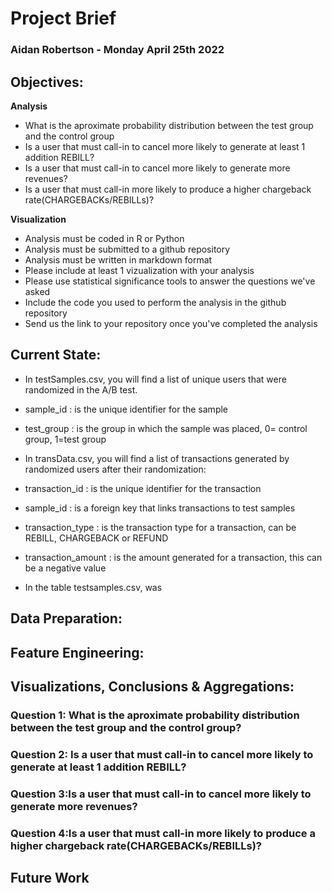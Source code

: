 # **Project Brief**
### **Aidan Robertson      -     Monday April 25th 2022**
## **Objectives:**  
  **Analysis**

* What is the aproximate probability distribution between the test group and the control group
* Is a user that must call-in to cancel more likely to generate at least 1 addition REBILL?
* Is a user that must call-in to cancel more likely to generate more revenues?
* Is a user that must call-in more likely to produce a higher chargeback rate(CHARGEBACKs/REBILLs)?
 
 **Visualization**
* Analysis must be coded in R or Python
* Analysis must be submitted to a github repository
* Analysis must be written in markdown format
* Please include at least 1 vizualization with your analysis
* Please use statistical significance tools to answer the questions we've asked
* Include the code you used to perform the analysis in the github repository
* Send us the link to your repository once you've completed the analysis

## **Current State:**
* In testSamples.csv, you will find a list of unique users that were randomized in the A/B test.

* sample_id : is the unique identifier for the sample
* test_group : is the group in which the sample was placed, 0= control group, 1=test group
* In transData.csv, you will find a list of transactions generated by randomized users after their randomization:

* transaction_id : is the unique identifier for the transaction
* sample_id : is a foreign key that links transactions to test samples
* transaction_type : is the transaction type for a transaction, can be REBILL, CHARGEBACK or REFUND
* transaction_amount : is the amount generated for a transaction, this can be a negative value

* In the table testsamples.csv, was

## **Data Preparation:**


## **Feature Engineering:**

## **Visualizations, Conclusions & Aggregations:**
### Question 1: What is the aproximate probability distribution between the test group and the control group?

### Question 2: Is a user that must call-in to cancel more likely to generate at least 1 addition REBILL?

### Question 3:Is a user that must call-in to cancel more likely to generate more revenues?

### Question 4:Is a user that must call-in more likely to produce a higher chargeback rate(CHARGEBACKs/REBILLs)?

## Future Work
